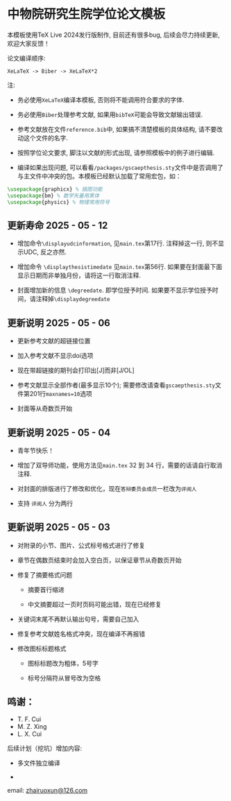 # 中物院研究生院学位论文模板

本模板使用TeX Live 2024发行版制作, 目前还有很多bug, 后续会尽力持续更新, 欢迎大家反馈！

论文编译顺序:

```
XeLaTeX -> Biber -> XeLaTeX*2
```

注:

- 务必使用`XeLaTeX`编译本模板, 否则将不能调用符合要求的字体.

- 务必使用`Biber`处理参考文献, 如果用`bibTeX`可能会导致文献输出错误.

- 参考文献放在文件`reference.bib`中, 如果搞不清楚模板的具体结构, 请不要改动这个文件的名字. 

- 按照学位论文要求, 脚注以文献的形式出现, 请参照模板中的例子进行编辑. 

- 编译如果出现问题, 可以看看`/packages/gscaepthesis.sty`文件中是否调用了与主文件中冲突的包。本模板已经默认加载了常用宏包，如：

```latex
\usepackage{graphicx} % 插图功能
\usepackage{bm} % 数学矢量用黑体
\usepackage{physics} % 物理常用符号
```

## 更新寿命 2025 - 05 - 12

- 增加命令`\displayudcinformation`, 见`main.tex`第17行. 注释掉这一行, 则不显示UDC, 反之亦然.

- 增加命令 `\displaythesistimedate` 见`main.tex`第56行. 如果要在封面最下面显示日期而非单独月份，请将这一行取消注释.

- 封面增加新的信息 `\degreedate`. 即学位授予时间. 如果要不显示学位授予时间，请注释掉`\displaydegreedate`

## 更新说明 2025 - 05 - 06

- 更新参考文献的超链接位置

- 加入参考文献不显示doi选项

- 现在带超链接的期刊会打印出[J]而非[J/OL]

- 参考文献显示全部作者(最多显示10个); 需要修改请查看`gscaepthesis.sty`文件第201行`maxnames=10`选项

- 封面等从奇数页开始


## 更新说明 2025 - 05 - 04

- 青年节快乐！

- 增加了双导师功能，使用方法见`main.tex` 32 到 34 行，需要的话请自行取消注释.

- 对封面的排版进行了修改和优化，现在`答辩委员会成员`一栏改为`评阅人`

- 支持 `评阅人` 分为两行



## 更新说明 2025 - 05 - 03

- 对附录的小节、图片、公式标号格式进行了修复

- 章节在偶数页结束时会加入空白页，以保证章节从奇数页开始

- 修复了摘要格式问题
  
  - 摘要首行缩进
  
  - 中文摘要超过一页时页码可能出错，现在已经修复

- 关键词末尾不再默认输出句号，需要自己加入

- 修复参考文献姓名格式冲突，现在编译不再报错

- 修改图标标题格式
  
  - 图标标题改为粗体，5号字
  
  - 标号分隔符从冒号改为空格



## 鸣谢：

- T. F. Cui 
- M. Z. Xing
- L. X. Cui



后续计划（挖坑）增加内容:

- 多文件独立编译

- 

email: zhairuoxun@126.com

